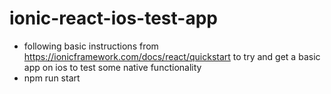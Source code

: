 # ionic-react-ios-test-app

- following basic instructions from https://ionicframework.com/docs/react/quickstart to try and get a basic app on ios to test some native functionality
- npm run start
